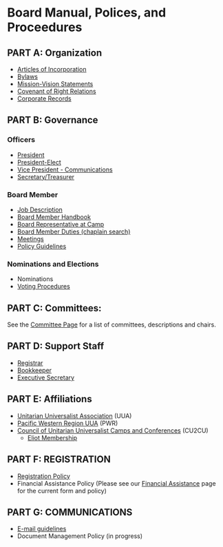 # Board Manual, Polices, and Proceedures

## PART A: Organization

- [Articles of Incorporation](/content/pdf/board/A_Articles_of_Incorporation_-_1999__2_.pdf)
- [Bylaws](/content/pdf/board/Eliot_Bylaws_2024.pdf)
- [Mission-Vision Statements](/content/pdf/policy/Strategic_Plan_Narrative_and_Vision_2020_rev_January_2024.pdf)
- [Covenant of Right Relations](/content/pdf/policy/Eliot_Board_Covenant_of_Right_Relations_(April_2024).pdf)
- [Corporate Records](/content/pdf/board/A_Corporate_Records.pdf)

## PART B: Governance

### Officers
- [President](/content/pdf/board/B_President.pdf)
- [President-Elect](/content/pdf/board/B_President-Elect.pdf)
- [Vice President - Communications](/content/pdf/board/B_Vice-President_Communications.pdf)
- [Secretary/Treasurer](/content/pdf/board/B_Secretary-Treasurer_Job_Description.pdf)

### Board Member
- [Job Description](/content/pdf/board/B_Board_Member_(2013).pdf)
- [Board Member Handbook](/content/pdf/board/Board_Member_Handbook_(2019).pdf)
- [Board Representative at Camp](/content/pdf/board/Board_Representative_JD_(2025).pdf)
- [Board Member Duties (chaplain search)](/content/pdf/board/Board_member_duties_for_chaplain_search.pdf)
- [Meetings](/content/pdf/board/B_Agendas.pdf)
- [Policy Guidelines](/content/pdf/board/B_Policy_or_not_guidelines.pdf)

### Nominations and Elections
- Nominations
- [Voting Procedures](/content/pdf/board/B_Eliot_Voting_Procedures.pdf)

## PART C: Committees:

See the [Committee Page](?info=committees) for a list of committees, descriptions and chairs.

## PART D: Support Staff

- [Registrar](/content/pdf/board/Registrar_and_Bookkeeper_JDs_with_Admin_Task_Chart.pdf)
- [Bookkeeper](/content/pdf/board/Registrar_and_Bookkeeper_JDs_with_Admin_Task_Chart.pdf)
- [Executive Secretary](Eliot_Exec_Secretary_Job_Description_(2023).pdf)

## PART E: Affiliations

- [Unitarian Universalist Association](http://www.uua.org/) (UUA)
- [Pacific Western Region UUA](https://www.uua.org/pacific-western) (PWR)
- [Council of Unitarian Universalist Camps and Conferences](http://www.cu2c2.org/) (CU2CU)
  - [Eliot Membership](/content/pdf/board/E_CU2C2.pdf)

## PART F:  REGISTRATION

- [Registration Policy](/content/pdf/policy/Registration_Policies_(2019).pd)
- Financial Assistance Policy (Please see our [Financial Assistance](?info=financial_assistance) page for the current form and policy)

## PART G: COMMUNICATIONS

- [E-mail guidelines](/content/pdf/board/G_E-mail_guidelines.pdf)
- Document Management Policy (in progress)

